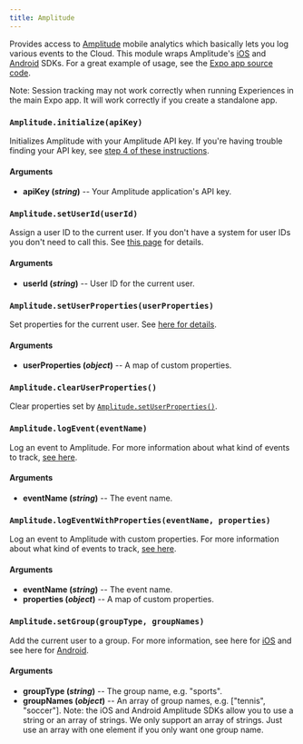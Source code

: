 ```yaml
---
title: Amplitude
---
```


Provides access to [Amplitude](https://amplitude.com/) mobile analytics which basically lets you log various events to the Cloud. This module wraps Amplitude's [iOS](https://github.com/amplitude/Amplitude-iOS) and [Android](https://github.com/amplitude/Amplitude-Android) SDKs. For a great example of usage, see the [Expo app source code](https://github.com/expo/expo/blob/master/home/api/Analytics.js).

Note: Session tracking may not work correctly when running Experiences in the main Expo app. It will work correctly if you create a standalone app.

### `Amplitude.initialize(apiKey)`

Initializes Amplitude with your Amplitude API key. If you're having trouble finding your API key, see [step 4 of these instructions](https://amplitude.zendesk.com/hc/en-us/articles/207108137-Introduction-Getting-Started#getting-started).

#### Arguments

-   **apiKey (_string_)** -- Your Amplitude application's API key.

### `Amplitude.setUserId(userId)`

Assign a user ID to the current user. If you don't have a system for user IDs you don't need to call this. See [this page](https://amplitude.zendesk.com/hc/en-us/articles/206404628-Step-2-Assign-User-IDs-and-Identify-your-Users) for details.

#### Arguments

-   **userId (_string_)** -- User ID for the current user.

### `Amplitude.setUserProperties(userProperties)`

Set properties for the current user. See [here for details](https://amplitude.zendesk.com/hc/en-us/articles/207108327-Step-4-Set-User-Properties-and-Event-Properties).

#### Arguments

-   **userProperties (_object_)** -- A map of custom properties.

### `Amplitude.clearUserProperties()`

Clear properties set by [`Amplitude.setUserProperties()`](#expoamplitudesetuserproperties "Amplitude.setUserProperties").

### `Amplitude.logEvent(eventName)`

Log an event to Amplitude. For more information about what kind of events to track, [see here](https://amplitude.zendesk.com/hc/en-us/articles/206404698-Step-3-Track-Events-and-Understand-the-Actions-Users-Take).

#### Arguments

-   **eventName (_string_)** -- The event name.

### `Amplitude.logEventWithProperties(eventName, properties)`

Log an event to Amplitude with custom properties. For more information about what kind of events to track, [see here](https://amplitude.zendesk.com/hc/en-us/articles/206404698-Step-3-Track-Events-and-Understand-the-Actions-Users-Take).

#### Arguments

-   **eventName (_string_)** -- The event name.
-   **properties (_object_)** -- A map of custom properties.

### `Amplitude.setGroup(groupType, groupNames)`

Add the current user to a group. For more  information, see here for [iOS](https://github.com/amplitude/Amplitude-iOS#setting-groups) and see here for [Android](https://github.com/amplitude/Amplitude-Android#setting-groups).

#### Arguments

-   **groupType (_string_)** -- The group name, e.g. "sports".
-   **groupNames (_object_)** -- An array of group names, e.g. \["tennis", "soccer"]. Note: the iOS and Android Amplitude SDKs allow you to use a string or an array of strings. We only support an array of strings. Just use an array with one element if you only want one group name.

#